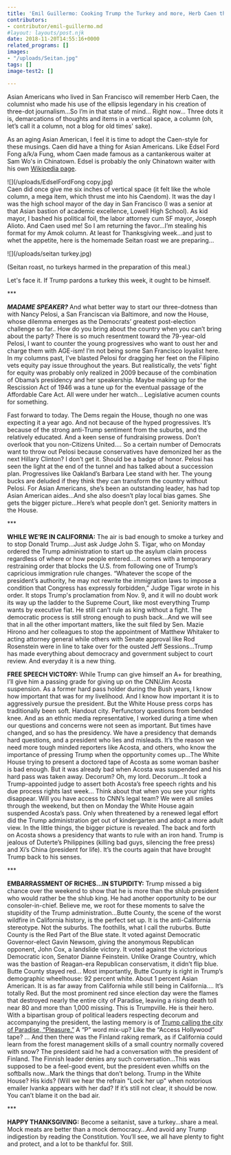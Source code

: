```yaml
---
title: 'Emil Guillermo: Cooking Trump the Turkey and more, Herb Caen three-dot style'
contributors:
- contributor/emil-guillermo.md
#layout: layouts/post.njk
date: 2018-11-20T14:55:16+0000
related_programs: []
images:
- "/uploads/Seitan.jpg"
tags: []
image-test2: []

---
```

Asian Americans who lived in San Francisco will remember Herb Caen, the columnist who made his use of the ellipsis legendary in his creation of three-dot journalism...So I’m in that state of mind… Right now… Three dots it is, demarcations of thoughts and items in a vertical space, a column (oh, let’s call it a column, not a blog for old times' sake).

As an aging Asian American, I feel it is time to adopt the Caen-style for these musings. Caen did have a thing for Asian Americans. Like Edsel Ford Fong a/k/a Fung, whom Caen made famous as a cantankerous waiter at Sam Wo's in Chinatown. Edsel is probably the only Chinatown waiter with his own [Wikipedia page](https://en.wikipedia.org/wiki/Edsel_Ford_Fong).

![](/uploads/EdselFordFong copy.jpg)  
Caen did once give me six inches of vertical space (it felt like the whole column, a mega item, which thrust me into his Caendom). It was the day I was the high school mayor of the day in San Francisco (I was a senior at that Asian bastion of academic excellence, Lowell High School). As kid mayor, I bashed his political foil, the labor attorney cum SF mayor, Joseph Alioto. And Caen used me! So I am returning the favor…I’m stealing his format for my Amok column. At least for Thanksgiving week…and just to whet the appetite, here is the homemade Seitan roast we are preparing…  
  
![](/uploads/seitan turkey.jpg)

(Seitan roast, no turkeys harmed in the preparation of this meal.)  
  
Let's face it. If Trump pardons a turkey this week, it ought to be himself.

\***

**_MADAME SPEAKER?_** And what better way to start our three-dotness than with Nancy Pelosi, a San Franciscan via Baltimore, and now the House, whose dilemma emerges as the Democrats’ greatest post-election challenge so far.. How do you bring about the country when you can’t bring about the party? There is so much resentment toward the 79-year-old Pelosi, I want to counter the young progressives who want to oust her and charge them with AGE-ism! I’m not being some San Francisco loyalist here. In my columns past, I’ve blasted Pelosi for dragging her feet on the Filipino vets equity pay issue throughout the years. But realistically, the vets' fight for equity was probably only realized in 2009 because of the combination of Obama’s presidency and her speakership. Maybe making up for the Rescission Act of 1946 was a tune up for the eventual passage of the Affordable Care Act. All were under her watch… Legislative acumen counts for something.

Fast forward to today. The Dems regain the House, though no one was expecting it a year ago. And not because of the hyped progressives. It’s because of the strong anti-Trump sentiment from the suburbs, and the relatively educated. And a keen sense of fundraising prowess. Don’t overlook that you non-Citizens United…. So a certain number of Democrats want to throw out Pelosi because conservatives have demonized her as the next Hillary Clinton?  I don’t get it. Should be a badge of honor. Pelosi has seen the light at the end of the tunnel and has talked about a succession plan. Progressives like Oakland’s Barbara Lee stand with her. The young bucks are deluded if they think they can transform the country without Pelosi. For Asian Americans, she’s been an outstanding leader, has had top Asian American aides…And she also doesn’t play local bias games. She gets the bigger picture…Here’s what people don’t get. Seniority matters in the House.

\***

**WHILE WE’RE IN CALIFORNIA:** The air is bad enough to smoke a turkey and to stop Donald Trump…Just ask Judge John S. Tigar, who on Monday ordered the Trump administration to start up the asylum claim process regardless of where or how people  entered….It comes with a temporary restraining order that blocks the U.S. from following one of Trump’s capricious immigration rule changes. “Whatever the scope of the president’s authority, he may not rewrite the immigration laws to impose a condition that Congress has expressly forbidden,” Judge Tigar wrote in his order. It stops Trump's proclamation from Nov. 9, and it will no doubt work its way up the ladder to the Supreme Court, like most everything Trump wants by executive fiat. He still can’t rule as king without a fight. The democratic process is still strong enough to push back…And we will see that in all the other important matters, like the suit filed by Sen. Mazie Hirono and her colleagues to stop the appointment of Matthew Whitaker to acting attorney general while others with Senate approval like Rod Rosenstein were in line to take over for the ousted Jeff Sessions…Trump has made everything about democracy and government subject to court review. And everyday it is a new thing.

**FREE SPEECH VICTORY:**  While Trump can give himself an A+ for breathing, I’ll give him a passing grade for giving up on the CNN/Jim Acosta suspension. As a former hard pass holder during the Bush years, I know how important that was for my livelihood. And I know how important it is to aggressively pursue the president. But the White House press corps has traditionally been soft. Handout city. Perfunctory questions from bended knee. And as an ethnic media representative, I worked during a time when our questions and concerns were not seen as important. But times have changed, and so has the presidency. We have a presidency that demands hard questions, and a president who lies and misleads. It’s the reason we need more tough minded reporters like Acosta, and others, who know the importance of pressing Trump when the opportunity comes up…The White House trying to present a doctored tape of Acosta as some woman basher is bad enough. But it was already bad when Acosta was suspended and his hard pass was taken away. Decorum? Oh, my lord. Decorum…It took a Trump-appointed judge to assert both Acosta’s free speech rights and his due process rights last week… Think about that when you see your rights disappear. Will you have access to CNN’s legal team?  We were all smiles through the weekend, but then on Monday the White House again suspended Acosta’s pass. Only when threatened by a renewed legal effort did the Trump administration get out of kindergarten and adopt a more adult view. In the little things, the bigger picture is revealed. The back and forth on Acosta shows a presidency that wants to rule with an iron hand. Trump is jealous of Duterte’s Philippines (killing bad guys, silencing the free press) and Xi’s China (president for life). It’s the courts again that have brought Trump back to his senses.

\***

**EMBARRASSMENT OF RICHES…IN STUPIDITY:** Trump missed a big chance over the weekend to show that he is more than the shlub president who would rather be the shlub king. He had another opportunity to be our consoler-in-chief. Believe me, we root for these moments to salve the stupidity of the Trump administration…Butte County, the scene of the worst wildfire in California history, is the perfect set up. It is the anti-California stereotype. Not the suburbs. The foothills, what I call the ruburbs. Butte County is the Red Part of the Blue state. It voted against Democratic Governor-elect Gavin Newsom, giving the anonymous Republican opponent, John Cox, a landslide victory. It voted against the victorious Democratic icon, Senator Dianne Feinstein. Unlike Orange Country, which was the bastion of Reagan-era Republican conservatism, it didn’t flip blue. Butte County stayed red… Most importantly, Butte County is right in Trump’s demographic wheelhouse: 92 percent white. About 1 percent Asian American. It is as far away from California while still being in California…. It’s totally Red. But the most prominent red since election day were the flames that destroyed nearly the entire city of Paradise, leaving a rising death toll near 80 and more than 1,000 missing. This is Trumpville. He is their hero. With a bipartisan group of political leaders respecting decorum and accompanying the president, the lasting memory is of [Trump calling the city of Paradise, “Pleasure.”](https://www.independent.co.uk/news/world/americas/trump-paradise-pleasure-california-wildfires-malibu-woolsey-fire-a8640656.html?amp)  A “P” word mix-up? Like the “Access Hollywood” tape? … And then there was the Finland raking remark, as if California could learn from the forest management skills of a small country normally covered with snow? The president said he had a conversation with the president of Finland. The Finnish leader denies any such conversation…This was supposed to be a feel-good event, but the president even whiffs on the softballs now…Mark the things that don’t belong. Trump in the White House? His kids? (Will we hear the refrain "Lock her up" when notorious emailer Ivanka appears with her dad?  If it’s still not clear, it should be now. You can’t blame it on the bad air.

\***

**HAPPY THANKSGIVING:** Become a seitanist, save a turkey…share a meal. Mock meats are better than a mock democracy…And avoid any Trump indigestion by reading the Constitution.  You’ll see, we all have plenty to fight and protect, and a lot to be thankful for. Still.

